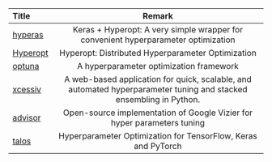 | Title | Remark |
| :---- | :----: |
| [hyperas](https://github.com/maxpumperla/hyperas) | Keras + Hyperopt: A very simple wrapper for convenient hyperparameter optimization |
|[Hyperopt](https://github.com/hyperopt/hyperopt) | Hyperopt: Distributed Hyperparameter Optimization|
| [optuna]( https://github.com/optuna/optuna) | A hyperparameter optimization framework|
| [xcessiv](https://github.com/reiinakano/xcessiv) | A web-based application for quick, scalable, and automated hyperparameter tuning and stacked ensembling in Python. |
| [advisor](https://github.com/tobegit3hub/advisor) | Open-source implementation of Google Vizier for hyper parameters tuning |
|[talos](https://github.com/autonomio/talos)|Hyperparameter Optimization for TensorFlow, Keras and PyTorch |


